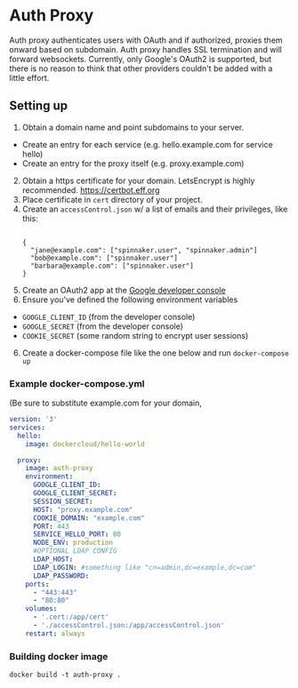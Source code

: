# Auth Proxy

Auth proxy authenticates users with OAuth and if authorized, proxies them onward based on subdomain. Auth proxy handles SSL termination and will forward websockets. Currently, only Google's OAuth2 is supported, but there is no reason to think that other providers couldn't be added with a little effort.

## Setting up
1. Obtain a domain name and point subdomains to your server.
  * Create an entry for each service (e.g. hello.example.com for service hello)
  * Create an entry for the proxy itself (e.g. proxy.example.com)
2. Obtain a https certificate for your domain. LetsEncrypt is highly recommended. https://certbot.eff.org
3. Place certificate in `cert` directory of your project.
4. Create an `accessControl.json` w/ a list of emails and their privileges, like this:
    ```
    
    {
      "jane@example.com": ["spinnaker.user", "spinnaker.admin"]
      "bob@example.com": ["spinnaker.user"]
      "barbara@example.com": ["spinnaker.user"]
    }
    ```
4. Create an OAuth2 app at the [Google developer console](https://console.developers.google.com/apis/dashboard)
5. Ensure you've defined the following environment variables
  * `GOOGLE_CLIENT_ID` (from the developer console)
  * `GOOGLE_SECRET` (from the developer console)
  * `COOKIE_SECRET` (some random string to encrypt user sessions)
6. Create a docker-compose file like the one below and run `docker-compose up`

### Example docker-compose.yml
(Be sure to substitute example.com for your domain, 
```yml
version: '3'
services:
  hello:
    image: dockercloud/hello-world

  proxy:
    image: auth-proxy
    environment:
      GOOGLE_CLIENT_ID:
      GOOGLE_CLIENT_SECRET:
      SESSION_SECRET:
      HOST: "proxy.example.com"
      COOKIE_DOMAIN: "example.com"
      PORT: 443
      SERVICE_HELLO_PORT: 80
      NODE_ENV: production
      #OPTIONAL LDAP CONFIG
      LDAP_HOST:
      LDAP_LOGIN: #something like "cn=admin,dc=example,dc=com"
      LDAP_PASSWORD:
    ports:
      - "443:443"
      - "80:80"
    volumes:
      - '.cert:/app/cert'
      - './accessControl.json:/app/accessControl.json'
    restart: always
```    

### Building docker image
`docker build -t auth-proxy .`
